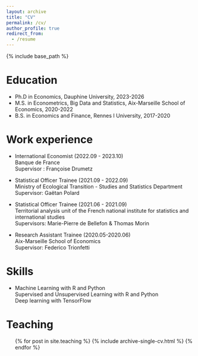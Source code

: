 ```yaml
---
layout: archive
title: "CV"
permalink: /cv/
author_profile: true
redirect_from:
  - /resume
---
```


{% include base_path %}

Education
======

* Ph.D in Economics, Dauphine University, 2023-2026 
* M.S. in Econometrics, Big Data and Statistics, Aix-Marseille School of Economics, 2020-2022
* B.S. in Economics and Finance, Rennes I University, 2017-2020

Work experience
======
   
* International Economist (2022.09 - 2023.10) \
     Banque de France \
     Supervisor : Françoise Drumetz 
      
* Statistical Officer Trainee (2021.09 - 2022.09) \
    Ministry of Ecological Transition - Studies and Statistics Department \
    Supervisor: Gaëtan Polard

* Statistical Officer Trainee (2021.06 - 2021.09) \
    Territorial analysis unit of the French national institute for statistics and international studies \
    Supervisors: Marie-Pierre de Bellefon & Thomas Morin
 
*  Research Assistant Trainee (2020.05-2020.06) \
    Aix-Marseille School of Economics \
    Supervisor: Federico Trionfetti

Skills
======
  * Machine Learning with R and Python \
        Supervised and Unsupervised Learning with R and Python \
        Deep learning with TensorFlow

  
Teaching
======
  <ul>{% for post in site.teaching %}
    {% include archive-single-cv.html %}
  {% endfor %}</ul>
  

